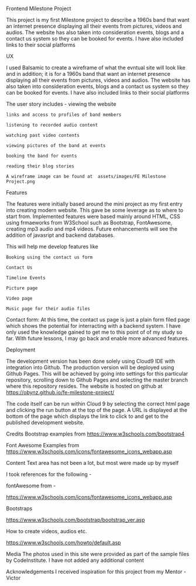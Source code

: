 Frontend Milestone Project

This project is my first Milestone project to describe a 1960s band that want an internet presence displaying all their events from pictures, videos and audios.
The website has also taken into consideration events, blogs and a contact us system so they can be booked for events. I have also included links to their social platforms

UX

I used Balsamic to create a wireframe of what the evntual site will look like and in addition; it is for a 1960s band that want an internet presence displaying all their events from pictures, videos and audios.
The website has also taken into consideration events, blogs and a contact us system so they can be booked for events. I have also included links to their social platforms

The user story includes - 
    viewing the website
    
    links and access to profiles of band members
    
    listening to recorded audio content
    
    watching past video contents
    
    viewing pictures of the band at events
    
    booking the band for events
    
    reading their blog stories
    
    A wireframe image can be found at  assets/images/FE Milestone Project.png


Features

The features were initially  based around the mini project as my first entry into creating modern website. This gave be some leverage as to where to start from. Implemented features were based mainly around HTML, CSS using frmaeworks from W3School such as Bootstrap, FontAwesome, creating mp3 audio and mp4 videos. Future enhancements will see the addition of javasript and 
backend databases.

This will help me develop features like

    Booking using the contact us form
    
    Contact Us
    
    Timeline Events
    
    Picture page
    
    Video page
    
    Music page for their audio files
    


Contact form:
At this time, the contact us page is just a plain form filed page which shows the potential for interracting with a backend system. I have only used the knowledge gained to get me to this point of
of my study so far. With future lessons, I may go back and enable more advanced features.


Deployment

The development version has been done solely using Cloud9 IDE with integration into Github. The production version will be deployed using Github Pages. This will be achieved by going into settings for this particular repository, scrolling down to Github Pages
and selecting the master branch where this repository resides. The website is hosted on github at https://obynz.github.io/fe-milestone-project/

The code itself can be run within Cloud 9 by selecting the correct html page and clicking the run button at the top of the page. A URL is displayed at the bottom of the page
which displays the link to click to and get to the published development website.

Credits
Bootstrap examples from
https://www.w3schools.com/bootstrap4

Font Awesome Examples from
https://www.w3schools.com/icons/fontawesome_icons_webapp.asp


Content
Text area has not been a lot, but most were made up by myself

I took references for the following - 


fontAwesome from - 



https://www.w3schools.com/icons/fontawesome_icons_webapp.asp



Bootstraps


https://www.w3schools.com/bootstrap/bootstrap_ver.asp



How to create videos, audios etc.



https://www.w3schools.com/howto/default.asp


Media
The photos used in this site were provided as part of the sample files by CodeInstitute. I have not added any additional content


Acknowledgements
I received inspiration for this project from my Mentor - Victor